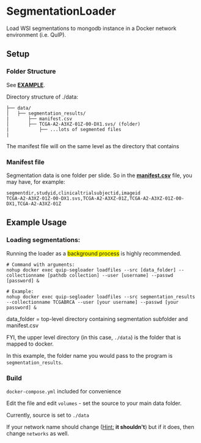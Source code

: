 # SegmentationLoader
Load WSI segmentations to mongodb instance in a Docker network environment (i.e. QuIP).
<!-- docker run --name quip-segloader --network distro_default -v ~/data/segmentation_results:/data/segmentation_results -itd quip_distro_segloader -->

## Setup
### Folder Structure
See  **<a href="./blob/master/data">EXAMPLE</a>**.

Directory structure of ./data:

```
├── data/
│   ├── segmentation_results/
|       ├── manifest.csv
│       ├── TCGA-A2-A3XZ-01Z-00-DX1.svs/ (folder)
|           ├── ...lots of segmented files
|
```

The manifest file will on the same level as the directory that contains 
 
### Manifest file
Segmentation data is one folder per slide.  So in the **<a href="./blob/master/data/segmentation_results/manifest.csv">manifest.csv</a>** file, you may have, for example:

```
segmentdir,studyid,clinicaltrialsubjectid,imageid
TCGA-A2-A3XZ-01Z-00-DX1.svs,TCGA-A2-A3XZ-01Z,TCGA-A2-A3XZ-01Z-00-DX1,TCGA-A2-A3XZ-01Z
```

## Example Usage
### Loading segmentations:

Running the loader as a <span style="background-color: #FFFF00">background process</span> is highly recommended.

```
# Command with arguments:
nohup docker exec quip-segloader loadfiles --src [data_folder] --collectionname [pathdb collection] --user [username] --passwd [password] &

# Example:
nohup docker exec quip-segloader loadfiles --src segmentation_results --collectionname TCGABRCA --user [your username] --passwd [your password] &

```

data_folder = top-level directory containing segmentation subfolder and manifest.csv

FYI, the upper level directory (in this case, `./data`) is the folder that is mapped to docker.

In this example, the folder name you would pass to the program is `segmentation_results`.


### Build
`docker-compose.yml` included for convenience

Edit the file and edit `volumes` - set the source to your main data folder.

Currently, source is set to `./data`

If your network name should change (<u>Hint:</u> **it shouldn't**) but if it does, then change `networks` as well.
